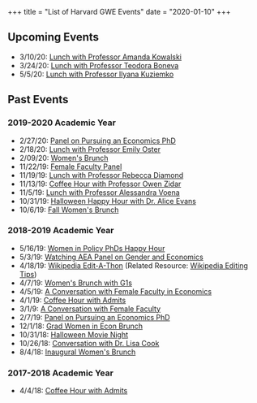 +++
title = "List of Harvard GWE Events"
date = "2020-01-10"
+++

## Upcoming Events

- 3/10/20: [Lunch with Professor Amanda Kowalski](/posts/kowalski_lunch/)
- 3/24/20: [Lunch with Professor Teodora Boneva](/posts/boneva_lunch/)
- 5/5/20: [Lunch with Professor Ilyana Kuziemko](/posts/kuziemko_lunch/)

## Past Events

### 2019-2020 Academic Year

- 2/27/20: [Panel on Pursuing an Economics PhD](/posts/pursuing_an_econ_phd_20/)
- 2/18/20: [Lunch with Professor Emily Oster](/posts/oster_lunch/)
- 2/09/20: [Women's Brunch](/posts/brunch_feb_20/)
- 11/22/19: [Female Faculty Panel](/posts/female_faculty_panel/)
- 11/19/19: [Lunch with Professor Rebecca Diamond](/posts/diamond_lunch/)
- 11/13/19: [Coffee Hour with Professor Owen Zidar](/posts/zidar_coffee_hour/)
- 11/5/19: [Lunch with Professor Alessandra Voena](/posts/voena_lunch/)
- 10/31/19: [Halloween Happy Hour with Dr. Alice Evans](/posts/alice_evans_happy_hour/)
- 10/6/19: [Fall Women's Brunch](/posts/brunch_fall_19/)

### 2018-2019 Academic Year

- 5/16/19: [Women in Policy PhDs Happy Hour](/posts/policy_phd_happy_hour/)
- 5/3/19: [Watching AEA Panel on Gender and Economics](/posts/aea_panel_event/)
- 4/18/19: [Wikipedia Edit-A-Thon](/posts/wikipedia_edit_a_thon/) (Related Resource: [Wikipedia Editing Tips](/posts/wikipedia_tips/))
- 4/7/19: [Women's Brunch with G1s](/posts/brunch_spring_19/)
- 4/5/19: [A Conversation with Female Faculty in Economics](/posts/female_faculty_conversation2/)
- 4/1/19: [Coffee Hour with Admits](/posts/admit_coffee_19/)
- 3/1/9: [A Conversation with Female Faculty](/posts/female_faculty_conversation/) 
- 2/7/19: [Panel on Pursuing an Economics PhD](/posts/pursuing_an_econ_phd/)
- 12/1/18: [Grad Women in Econ Brunch](/posts/brunch_fall_18/)
- 10/31/18: [Halloween Movie Night](/posts/halloween_movie/)
- 10/26/18: [Conversation with Dr. Lisa Cook](/posts/event_with_lisa_cook/)
- 8/4/18: [Inaugural Women's Brunch](/posts/brunch_summer_18/)

### 2017-2018 Academic Year

- 4/4/18: [Coffee Hour with Admits](/posts/admit_coffee_18/)